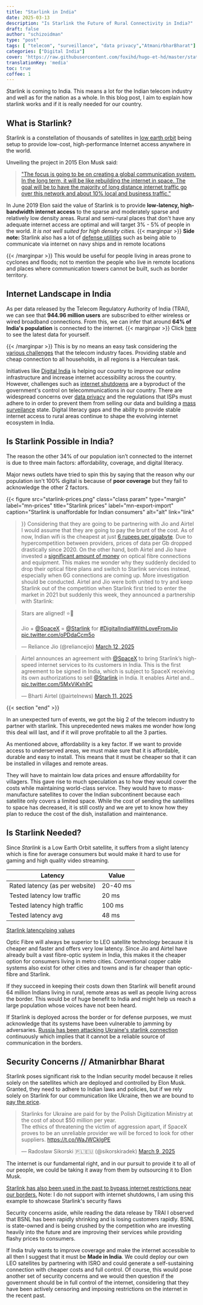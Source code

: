 ```yaml
---
title: "Starlink in India"
date: 2025-03-13
description: "Is Starlink the Future of Rural Connectivity in India?"
draft: false
author: "schizoidman"
type: "post"
tags: [ "telecom", "surveillance", "data privacy","AtmanirbharBharat"]
categories: ["Digital India"]
cover: 'https://raw.githubusercontent.com/foxihd/hugo-et-hd/master/static/svg/flowlines/3.svg'
translationKey: 'media'
toc: true
coffee: 1
---
```



<span class="letterine"><i>S</i>tarlink is coming to India</span>. This means a lot for the Indian telecom industry and well as for the nation as a whole. In this blog post, I aim to explain how starlink works and if it is really needed for our country.

## What is Starlink?
Starlink is a constellation of thousands of satellites in [low earth orbit](https://en.wikipedia.org/wiki/Low_Earth_orbit#) being setup to provide low-cost, high-performance Internet access anywhere in the world. 

Unveiling the project in 2015 Elon Musk said:
> ["The focus is going to be on creating a global communication system. In the long term, it will be like rebuilding the internet in space. The goal will be to have the majority of long distance internet traffic go over this network and about 10% local and business traffic."](https://web.archive.org/web/20210303083932/http://shitelonsays.com/transcript/spacex-seattle-2015-2015-01-15)

In June 2019 Elon said the value of Starlink is to provide **low-latency, high-bandwidth internet access** to the sparse and moderately sparse and relatively low density areas. Rural and semi-rural places that don't have any adequate internet access are optimal and will target 3% - 5% of people in the world. *It is not well suited for high density cities.*
{{< marginpar >}}
**Side note:**
Starlink also has a lot of [defense utilities](https://www.wired.com/story/us-navy-starlink-sea2/) such as being able to communicate via internet on navy ships and in remote locations

{{< /marginpar >}}
This would be useful for people living in areas prone to cyclones and floods; not to mention the people who live in remote locations and places where communication towers cannot be built, such as border territory. 


## Internet Landscape in India

As per data released by the Telecom Regulatory Authority of India (TRAI), we can see that **944.96 million users** are subscribed to either wireless or wired broadband connections. From this, we can infer that around **64% of India's population** is connected to the internet.
{{< marginpar >}}
Click [here](https://www.trai.gov.in/sites/default/files/2025-03/PR_No.16of2025_0.pdf) to see the latest data for yourself.

{{< /marginpar >}}
 This is by no means an easy task considering the [various challenges](https://www.communicationstoday.co.in/telecom-in-india-a-year-of-growth-and-challenges-looking-ahead-to-2025/) that the telecom industry faces. Providing stable and cheap connection to all households, in all regions is a Herculean task. 

Initiatives like [Digital India](https://www.digitalindia.gov.in/) is helping our country to improve our online infrastructure and increase internet accessibility across the country. However, challenges such as [internet shutdowns](https://web.archive.org/web/20250310092456/https://internetshutdowns.in/) are a byproduct of the government's control on telecommunications in our country. There are widespread concerns over [data privacy](https://cis-india.org/internet-governance/digital-rights-and-isp-accountability-in-india-an-analysis-of-policies-and-practices-pdf) and the regulations that ISPs must adhere to in order to prevent them from selling our data and building a [mass surveilance](https://www.eff.org/deeplinks/2022/12/india-requires-internet-services-collect-and-store-vast-amount-customer-data) state. Digital literacy gaps and the ability to provide stable internet access to rural areas continue to shape the evolving internet ecosystem in India.

## Is Starlink Possible in India?

The reason the other 34% of our population isn’t connected to the internet is due to three main factors: affordability, coverage, and digital literacy.

Major news outlets have tried to spin this by saying that the reason why our population isn't 100% digital is because of **poor coverage** but they fail to acknowledge the other 2 factors. 

{{< figure
  src="starlink-prices.png"
  class="class param"
  type="margin"
  label="mn-prices"
  title="Starlink prices"
  label="mn-export-import"
  caption="Starlink is unaffordable for Indian consumers"
  alt="alt"
  link="link"
 >}}
 Considering that they are going to be partnering with Jio and Airtel I would assume that they are going to pay the brunt of the cost. As of now, Indian wifi is the cheapest at just [6 rupees per gigabyte](https://www.statista.com/statistics/1024871/india-data-tariff-value-by-company/). Due to hypercompetition between providers, prices of data per Gb dropped drastically since 2020. On the other hand, both Airtel and Jio have invested a [significant amount of money](https://economictimes.indiatimes.com/industry/telecom/telecom-news/jio-airtel-vodafone-idea-spend-rs-9000-crore-on-deploying-infrastructure-during-pandemic/articleshow/82309492.cms) on optical fibre connections and equipment. This makes me wonder why they suddenly decided to drop their optical fibre plans and switch to Starlink services instead, especially when 6G connections are coming up. More investigation should be conducted.
 Airtel and Jio were both united to try and keep Starlink out of the competition when Starlink first tried to enter the market in 2021 but suddenly this week, they announced a partnership with Starlink:
 <blockquote class="twitter-tweet"><p lang="en" dir="ltr">Stars are aligned! ⭐🚀<br><br>Jio + <a href="https://twitter.com/SpaceX?ref_src=twsrc%5Etfw">@SpaceX</a> = <a href="https://twitter.com/Starlink?ref_src=twsrc%5Etfw">@Starlink</a> for <a href="https://twitter.com/hashtag/DigitalIndia?src=hash&amp;ref_src=twsrc%5Etfw">#DigitalIndia</a><a href="https://twitter.com/hashtag/WithLoveFromJio?src=hash&amp;ref_src=twsrc%5Etfw">#WithLoveFromJio</a> <a href="https://t.co/oPDdaCcm5o">pic.twitter.com/oPDdaCcm5o</a></p>&mdash; Reliance Jio (@reliancejio) <a href="https://twitter.com/reliancejio/status/1899663756608836011?ref_src=twsrc%5Etfw">March 12, 2025</a></blockquote> <script async src="https://platform.twitter.com/widgets.js" charset="utf-8"></script> 
 <blockquote class="twitter-tweet"><p lang="en" dir="ltr">Airtel announces an agreement with <a href="https://twitter.com/SpaceX?ref_src=twsrc%5Etfw">@SpaceX</a> to bring Starlink’s high-speed internet services to its customers in India. This is the first agreement to be signed in India, which is subject to SpaceX receiving its own authorizations to sell <a href="https://twitter.com/Starlink?ref_src=twsrc%5Etfw">@Starlink</a> in India. It enables Airtel and… <a href="https://t.co/5MxViKxh9C">pic.twitter.com/5MxViKxh9C</a></p>&mdash; Bharti Airtel (@airtelnews) <a href="https://twitter.com/airtelnews/status/1899419022195577090?ref_src=twsrc%5Etfw">March 11, 2025</a></blockquote> <script async src="https://platform.twitter.com/widgets.js" charset="utf-8"></script> 
{{< section "end" >}}



In an unexpected turn of events, we got the big 2 of the telecom industry to partner with starlink. This unprecedented news makes me wonder how long this deal will last, and if it will prove profitable to all the 3 parties. 

As mentioned above, affordability is a key factor. If we want to provide access to underserved areas, we must make sure that it is affordable, durable and easy to install. This means that it must be cheaper so that it can be installed in villages and remote areas. 

They will have to maintain low data prices and ensure affordability for villagers. This gave rise to much speculation as to how they would cover the costs while maintaining world-class service. They would have to mass-manufacture satellites to cover the Indian subcontinent because each satellite only covers a limited space. While the cost of sending the satellites to space has decreased, it is still costly and we are yet to know how they plan to reduce the cost of the dish, installation and maintenance.

## Is Starlink Needed?

Since *Starlink* is a Low Earth Orbit satellite, it suffers from a slight latency which is fine for average consumers but would make it hard to use for gaming and high quality video streaming. 

| **Latency**                    | **Value**   |
|--------------------------------|-------------|
| Rated latency (as per website)                | 20-40 ms    |
| Tested latency low traffic     | 20 ms       |
| Tested latency high traffic    | 100 ms      |
| Tested latency avg             | 48 ms       |

[Starlink latency/ping values](https://blinqblinq.com/starlink-latency-and-ping-times/)

Optic Fibre will always be superior to LEO satellite technology because it is cheaper and faster and offers very low latency. Since Jio and Airtel have already built a vast fibre-optic system in India, this makes it the cheaper option for consumers living in metro cities. Conventional copper cable systems also exist for other cities and towns and is far cheaper than optic-fibre and Starlink. 

If they succeed in keeping their costs down then Starlink will benefit around 64 million Indians living in rural, remote areas as well as people living across the border. This would be of huge benefit to India and might help us reach a large population whose voices have not been heard. 

If Starlink is deployed across the border or for defense purposes, we must acknowledge that its systems have been vulnerable to jamming by adversaries. [Russia has been attacking Ukraine's starlink connection](https://economictimes.indiatimes.com/news/international/global-trends/starlink-in-danger-how-russias-kalinka-has-become-a-headache-for-elon-musk-and-a-nightmare-for-ukraine/articleshow/116389205.cms?from=mdr) continuously which implies that it cannot be a reliable source of communication in the borders.

## Security Concerns // Atmanirbhar Bharat

Starlink poses significant risk to the Indian security model because it relies solely on the satellites which are deployed and controlled by Elon Musk. Granted, they need to adhere to Indian laws and policies, but if we rely solely on Starlink for our communication like Ukraine, then we are bound to [pay the price](https://www.bbc.com/news/articles/cy87vg38dnpo). 

<blockquote class="twitter-tweet"><p lang="en" dir="ltr">Starlinks for Ukraine are paid for by the Polish Digitization Ministry at the cost of about $50 million per year.<br>The ethics of threatening the victim of aggression apart, if SpaceX proves to be an unreliable provider we will be forced to look for other suppliers. <a href="https://t.co/WaJWCklgPE">https://t.co/WaJWCklgPE</a></p>&mdash; Radosław Sikorski 🇵🇱🇪🇺 (@sikorskiradek) <a href="https://twitter.com/sikorskiradek/status/1898700362460070080?ref_src=twsrc%5Etfw">March 9, 2025</a></blockquote> <script async src="https://platform.twitter.com/widgets.js" charset="utf-8"></script> 

The internet is our fundamental right, and in our pursuit to provide it to all of our people, we could be taking it away from them by outsourcing it to Elon Musk.

[Starlink has also been used in the past to bypass internet restrictions near our borders.](https://www.theguardian.com/technology/2025/jan/03/elon-musks-starlink-satellites-allegedly-used-to-defy-indias-internet-shutdowns) Note: I do not support with internet shutdowns, I am using this example to showcase Starlink's security flaws  

Security concerns aside, while reading the data release by TRAI I observed that BSNL has been rapidly shrinking and is losing customers rapidly. BSNL is state-owned and is being crushed by the competition who are investing heavily into the future and are improving their services while providing flashy prices to consumers.

If India truly wants to improve coverage and make the internet accessible to all then I suggest that it must be **Made in India**. We could deploy our own LEO satellites by partnering with ISRO and could generate a self-sustaining connection with cheaper costs and full control. Of course, this would pose another set of security concerns and we would then question if the government should be in full control of the internet, considering that they have been actively censoring and imposing restrictions on the internet in the recent past.

